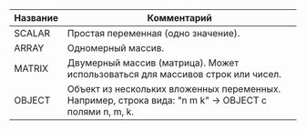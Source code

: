 | Название | Комментарий |
|----------|-------------|
| SCALAR   | Простая переменная (одно значение). |
| ARRAY    | Одномерный массив. |
| MATRIX   | Двумерный массив (матрица). Может использоваться для массивов строк или чисел. |
| OBJECT   | Объект из нескольких вложенных переменных. Например, строка вида: "n m k" → OBJECT с полями n, m, k. |